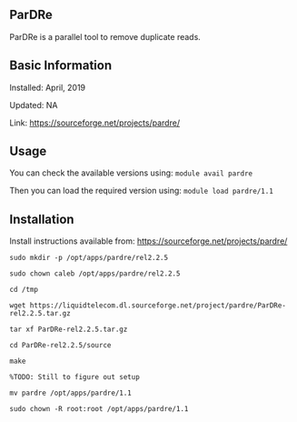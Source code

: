 ## ParDRe

ParDRe is a parallel tool to remove duplicate reads. 

## Basic Information
Installed: April, 2019

Updated: NA

Link: https://sourceforge.net/projects/pardre/

## Usage
You can check the available versions using:
`module avail pardre`

Then you can load the required version using:
`module load pardre/1.1`

## Installation
Install instructions available from: https://sourceforge.net/projects/pardre/
```
sudo mkdir -p /opt/apps/pardre/rel2.2.5

sudo chown caleb /opt/apps/pardre/rel2.2.5

cd /tmp

wget https://liquidtelecom.dl.sourceforge.net/project/pardre/ParDRe-rel2.2.5.tar.gz

tar xf ParDRe-rel2.2.5.tar.gz

cd ParDRe-rel2.2.5/source

make

%TODO: Still to figure out setup

mv pardre /opt/apps/pardre/1.1

sudo chown -R root:root /opt/apps/pardre/1.1
```
